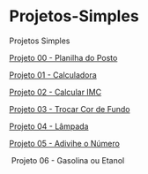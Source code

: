 # Projetos-Simples
 Projetos Simples
 
<p><a href="https://hugoalbuquerque1993.github.io/Projetos-Simples/p00 planilha do posto/index.html"> Projeto 00 - Planilha do Posto</a></p>
<p><a href="https://hugoalbuquerque1993.github.io/Projetos-Simples/p01 calculadora/index.html"> Projeto 01 - Calculadora</a></p>
<p><a href="https://hugoalbuquerque1993.github.io/Projetos-Simples/p02 IMC/index.html"> Projeto 02 - Calcular IMC</a></p>
<p><a href="https://hugoalbuquerque1993.github.io/Projetos-Simples/p03 muda cor/index.html"> Projeto 03 - Trocar Cor de Fundo</a></p>
<p><a href="https://hugoalbuquerque1993.github.io/Projetos-Simples/p04 lamp/index.html"> Projeto 04 - Lâmpada</a></p>
<p><a href="https://hugoalbuquerque1993.github.io/Projetos-Simples/p05 adivinhe o numero/index.html"> Projeto 05 - Adivihe o Número</a></p>
<p><a href="https://hugoalbuquerque1993.github.io/Projetos-Simples/p06 gasolina ou etanol/index.html"> Projeto 06 - Gasolina ou Etanol</a></p>
